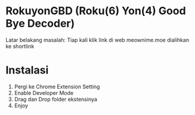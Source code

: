 # RokuyonGBD (Roku(6) Yon(4) Good Bye Decoder)
Latar belakang masalah: Tiap kali klik link di web meownime.moe dialihkan ke shortlink

# Instalasi

1. Pergi ke Chrome Extension Setting
2. Enable Developer Mode
3. Drag dan Drop folder ekstensinya
4. Enjoy


